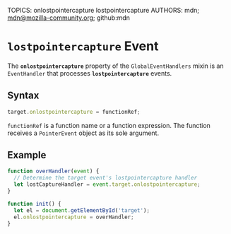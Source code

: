TOPICS: onlostpointercapture
        lostpointercapture
AUTHORS: mdn; mdn@mozilla-community.org; github:mdn

# `lostpointercapture` Event

The **`onlostpointercapture`** property of the `GlobalEventHandlers` mixin is an `EventHandler` that
processes **`lostpointercapture`** events.

## Syntax

```javascript
target.onlostpointercapture = functionRef;
```

`functionRef` is a function name or a function expression. The function receives a `PointerEvent`
object as its sole argument.

## Example

```javascript
function overHandler(event) {
  // Determine the target event's lostpointercapture handler
  let lostCaptureHandler = event.target.onlostpointercapture;
}

function init() {
  let el = document.getElementById('target');
  el.onlostpointercapture = overHandler;
}
```
